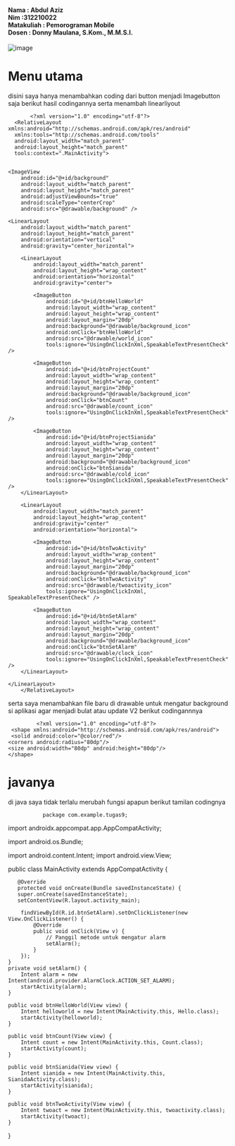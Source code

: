 <h4>Nama : Abdul Aziz
<br>Nim :312210022
<br>Matakuliah : Pemorograman Mobile
<br>Dosen   : Donny Maulana, S.Kom., M.M.S.I.</h4>

![image](https://github.com/lampubohlam/intent_mobile-V2/assets/116137169/8d904078-b92f-4cb9-b708-95d6da30177b)



# Menu utama
  disini saya hanya menambahkan coding dari button menjadi Imagebutton saja berikut hasil codingannya serta menambah linearliyout

           <?xml version="1.0" encoding="utf-8"?>
      <RelativeLayout xmlns:android="http://schemas.android.com/apk/res/android"
      xmlns:tools="http://schemas.android.com/tools"
      android:layout_width="match_parent"
      android:layout_height="match_parent"
      tools:context=".MainActivity">


    <ImageView
        android:id="@+id/background"
        android:layout_width="match_parent"
        android:layout_height="match_parent"
        android:adjustViewBounds="true"
        android:scaleType="centerCrop"
        android:src="@drawable/background" />

    <LinearLayout
        android:layout_width="match_parent"
        android:layout_height="match_parent"
        android:orientation="vertical"
        android:gravity="center_horizontal">

        <LinearLayout
            android:layout_width="match_parent"
            android:layout_height="wrap_content"
            android:orientation="horizontal"
            android:gravity="center">

            <ImageButton
                android:id="@+id/btnHelloWorld"
                android:layout_width="wrap_content"
                android:layout_height="wrap_content"
                android:layout_margin="20dp"
                android:background="@drawable/background_icon"
                android:onClick="btnHelloWorld"
                android:src="@drawable/world_icon"
                tools:ignore="UsingOnClickInXml,SpeakableTextPresentCheck" />

            <ImageButton
                android:id="@+id/btnProjectCount"
                android:layout_width="wrap_content"
                android:layout_height="wrap_content"
                android:layout_margin="20dp"
                android:background="@drawable/background_icon"
                android:onClick="btnCount"
                android:src="@drawable/count_icon"
                tools:ignore="UsingOnClickInXml,SpeakableTextPresentCheck" />

            <ImageButton
                android:id="@+id/btnProjectSianida"
                android:layout_width="wrap_content"
                android:layout_height="wrap_content"
                android:layout_margin="20dp"
                android:background="@drawable/background_icon"
                android:onClick="btnSianida"
                android:src="@drawable/cold_icon"
                tools:ignore="UsingOnClickInXml,SpeakableTextPresentCheck" />
        </LinearLayout>

        <LinearLayout
            android:layout_width="match_parent"
            android:layout_height="wrap_content"
            android:gravity="center"
            android:orientation="horizontal">

            <ImageButton
                android:id="@+id/btnTwoActivity"
                android:layout_width="wrap_content"
                android:layout_height="wrap_content"
                android:layout_margin="20dp"
                android:background="@drawable/background_icon"
                android:onClick="btnTwoActivity"
                android:src="@drawable/twoactivity_icon"
                tools:ignore="UsingOnClickInXml, SpeakableTextPresentCheck" />

            <ImageButton
                android:id="@+id/btnSetAlarm"
                android:layout_width="wrap_content"
                android:layout_height="wrap_content"
                android:layout_margin="20dp"
                android:background="@drawable/background_icon"
                android:onClick="btnSetAlarm"
                android:src="@drawable/clock_icon"
                tools:ignore="UsingOnClickInXml,SpeakableTextPresentCheck" />
        </LinearLayout>

    </LinearLayout>
        </RelativeLayout>


serta saya menambahkan file baru di drawable untuk mengatur background si aplikasi agar menjadi bulat atau update V2
berikut codingannnya

             <?xml version="1.0" encoding="utf-8"?>
     <shape xmlns:android="http://schemas.android.com/apk/res/android">
     <solid android:color="@color/red"/>
    <corners android:radius="80dp"/>
    <size android:width="80dp" android:height="80dp"/>
    </shape>
# javanya 
di java saya tidak terlalu merubah fungsi apapun berikut tamilan codingnya


               package com.example.tugas9;

   import androidx.appcompat.app.AppCompatActivity;

   import android.os.Bundle;

   import android.content.Intent;
   import android.view.View;

   public class MainActivity extends AppCompatActivity {

       @Override
       protected void onCreate(Bundle savedInstanceState) {
       super.onCreate(savedInstanceState);
       setContentView(R.layout.activity_main);

        findViewById(R.id.btnSetAlarm).setOnClickListener(new View.OnClickListener() {
            @Override
            public void onClick(View v) {
                // Panggil metode untuk mengatur alarm
                setAlarm();
            }
        });
    }
    private void setAlarm() {
        Intent alarm = new Intent(android.provider.AlarmClock.ACTION_SET_ALARM);
        startActivity(alarm);
    }

    public void btnHelloWorld(View view) {
        Intent helloworld = new Intent(MainActivity.this, Hello.class);
        startActivity(helloworld);
    }

    public void btnCount(View view) {
        Intent count = new Intent(MainActivity.this, Count.class);
        startActivity(count);
    }

    public void btnSianida(View view) {
        Intent sianida = new Intent(MainActivity.this, SianidaActivity.class);
        startActivity(sianida);
    }

    public void btnTwoActivity(View view) {
        Intent twoact = new Intent(MainActivity.this, twoactivity.class);
        startActivity(twoact);
    }
}
        
        

